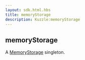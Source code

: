 ```yaml
---
layout: sdk.html.hbs
title: memoryStorage
description: Kuzzle:memoryStorage
---
```


## memoryStorage

A [MemoryStorage](/sdk/js/5/memory-storage) singleton.
